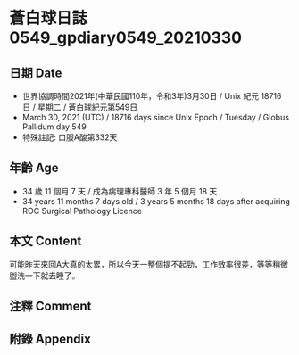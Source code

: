[_metadata_:encoding]: - "utf-8"
[_metadata_:language]: - "zh-Hant-TW"
[_metadata_:fileformat]: - "markdown"
[_metadata_:MIME_type]: - "text/plain"
[_metadata_:markdown_version]: - "commonmark version 0.29"
[_metadata_:markdown_spec]: - "https://spec.commonmark.org/0.29/"

# 蒼白球日誌0549_gpdiary0549_20210330 #

## 日期 Date ##

* 世界協調時間2021年(中華民國110年，令和3年)3月30日 / Unix 紀元 18716 日 / 星期二 / 蒼白球紀元第549日
* March 30, 2021 (UTC) / 18716 days since Unix Epoch / Tuesday / Globus Pallidum day 549
* 特殊註記: 口服A酸第332天

## 年齡 Age ##

* 34 歲 11 個月 7 天 / 成為病理專科醫師 3 年 5 個月 18 天
* 34 years 11 months 7 days old / 3 years 5 months 18 days after acquiring ROC Surgical Pathology Licence

## 本文 Content ##

可能昨天來回A大真的太累，所以今天一整個提不起勁，工作效率很差，等等稍微盥洗一下就去睡了。

## 注釋 Comment ##


## 附錄 Appendix ##


